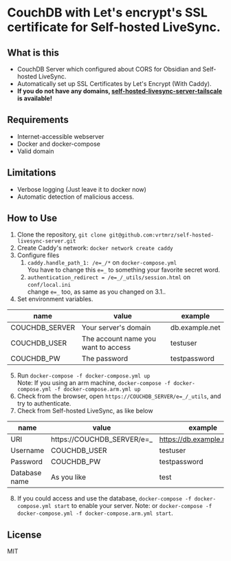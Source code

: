 # CouchDB with Let's encrypt's SSL certificate for Self-hosted LiveSync.

## What is this

- CouchDB Server which configured about CORS for Obsidian and Self-hosted LiveSync.
- Automatically set up SSL Certificates by Let's Encrypt (With Caddy).
- **If you do not have any domains, [self-hosted-livesync-server-tailscale](https://github.com/vrtmrz/self-hosted-livesync-server-tailscale) is available!**

## Requirements 

- Internet-accessible webserver
- Docker and docker-compose
- Valid domain

## Limitations

- Verbose logging (Just leave it to docker now)
- Automatic detection of malicious access.

## How to Use

1. Clone the repository, `git clone git@github.com:vrtmrz/self-hosted-livesync-server.git`
2. Create Caddy's network: `docker network create caddy`
3. Configure files  
    1. `caddy.handle_path_1: /e=_/*` on `docker-compose.yml`  
You have to change this `e=_` to something your favorite secret word.
    2. `authentication_redirect = /e=_/_utils/session.html` on `conf/local.ini`  
change `e=_` too, as same as you changed on 3.1..
4. Set environment variables.   

| name           | value                               | example        |
| -------------- | ----------------------------------- | -------------- |
| COUCHDB_SERVER | Your server's domain                | db.example.net |
| COUCHDB_USER   | The account name you want to access | testuser       |
| COUCHDB_PW     | The password                        | testpassword   |



5. Run `docker-compose -f docker-compose.yml up`  
Note: If you using an arm machine, `docker-compose -f docker-compose.yml -f docker-compose.arm.yml up`
1. Check from the browser, open `https://COUCHDB_SERVER/e=_/_utils`, and try to authenticate.
2. Check from Self-hosted LiveSync, as like below

| name          | value                      | example                    |
| ------------- | -------------------------- | -------------------------- |
| URI           | https://COUCHDB_SERVER/e=_ | https://db.example.net/e=_ |
| Username      | COUCHDB_USER               | testuser                   |
| Password      | COUCHDB_PW                 | testpassword               |
| Database name | As you like                | test                       |

8. If you could access and use the database, `docker-compose -f docker-compose.yml start` to enable your server.
Note: or `docker-compose -f docker-compose.yml -f docker-compose.arm.yml start`.

## License 
MIT
